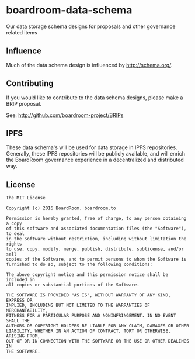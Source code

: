 # boardroom-data-schema
Our data storage schema designs for proposals and other governance related items

## Influence
Much of the data schema design is influenced by http://schema.org/.

## Contributing
If you would like to contribute to the data schema designs, please make a BRIP proposal.

See:
http://github.com/boardroom-project/BRIPs

## IPFS
These data schema's will be used for data storage in IPFS repositories. Generally, these IPFS repositories will be publicly available, and will enrich the BoardRoom governance experience in a decentralized and distributed way. 

## License
```
The MIT License

Copyright (c) 2016 BoardRoom. boardroom.to

Permission is hereby granted, free of charge, to any person obtaining a copy
of this software and associated documentation files (the "Software"), to deal
in the Software without restriction, including without limitation the rights
to use, copy, modify, merge, publish, distribute, sublicense, and/or sell
copies of the Software, and to permit persons to whom the Software is
furnished to do so, subject to the following conditions:

The above copyright notice and this permission notice shall be included in
all copies or substantial portions of the Software.

THE SOFTWARE IS PROVIDED "AS IS", WITHOUT WARRANTY OF ANY KIND, EXPRESS OR
IMPLIED, INCLUDING BUT NOT LIMITED TO THE WARRANTIES OF MERCHANTABILITY,
FITNESS FOR A PARTICULAR PURPOSE AND NONINFRINGEMENT. IN NO EVENT SHALL THE
AUTHORS OR COPYRIGHT HOLDERS BE LIABLE FOR ANY CLAIM, DAMAGES OR OTHER
LIABILITY, WHETHER IN AN ACTION OF CONTRACT, TORT OR OTHERWISE, ARISING FROM,
OUT OF OR IN CONNECTION WITH THE SOFTWARE OR THE USE OR OTHER DEALINGS IN
THE SOFTWARE.
```
